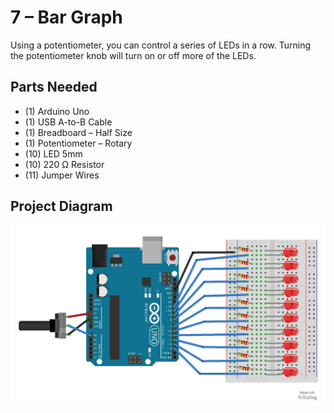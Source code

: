 # 7 – Bar Graph

Using a potentiometer, you can control a series of LEDs in a row.  Turning the potentiometer knob will turn on or off more of the LEDs.

## Parts Needed
- (1) Arduino Uno
- (1) USB A-to-B Cable
- (1) Breadboard – Half Size
- (1) Potentiometer – Rotary
- (10) LED 5mm
- (10) 220 Ω Resistor
- (11) Jumper Wires

## Project Diagram
![image](../img/7-Bar-Graph_LARGE.jpg)
